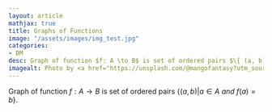 ```yaml
---
layout: article
mathjax: true
title: Graphs of Functions
image: "/assets/images/img_test.jpg"
categories:
- DM
desc: Graph of function $f: A \to B$ is set of ordered pairs $\{ (a, b) | a \in A\ and\ f(a)=b \}$. 
imagealt: Photo by <a href="https://unsplash.com/@mangofantasy?utm_source=unsplash&utm_medium=referral&utm_content=creditCopyText">Tim Johnson</a> on <a href="https://unsplash.com/s/photos/logic?utm_source=unsplash&utm_medium=referral&utm_content=creditCopyText">Unsplash</a>
---
```

Graph of function $f: A \to B$ is set of ordered pairs $\{ (a, b) | a \in A\ and\ f(a)=b \}$.